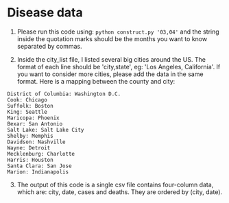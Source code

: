 # Disease data

1. Please run this code using: ```python construct.py '03,04'``` and the string inside the quotation marks should be the months you want to know separated by commas.

2. Inside the city_list file, I listed several big cities around the US. The format of each line should be 'city,state', eg: 'Los Angeles, California'. If you want to consider more cities, please add the data in the same format. Here is a mapping between the county and city:

```
District of Columbia: Washington D.C.
Cook: Chicago
Suffolk: Boston
King: Seattle
Maricopa: Phoenix
Bexar: San Antonio
Salt Lake: Salt Lake City
Shelby: Memphis
Davidson: Nashville
Wayne: Detroit
Mecklenburg: Charlotte
Harris: Houston
Santa Clara: San Jose
Marion: Indianapolis
```

3. The output of this code is a single csv file contains four-column data, which are: city, date, cases and deaths. They are ordered by (city, date).
